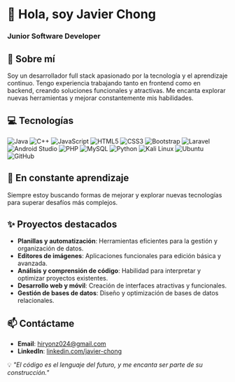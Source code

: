 # 👋 Hola, soy Javier Chong

### Junior Software Developer

## 🚀 Sobre mí
Soy un desarrollador full stack apasionado por la tecnología y el aprendizaje continuo. Tengo experiencia trabajando tanto en frontend como en backend, creando soluciones funcionales y atractivas. Me encanta explorar nuevas herramientas y mejorar constantemente mis habilidades.

## 💻 Tecnologías
![Java](https://img.shields.io/badge/Java-orange?style=flat-square&logo=java)
![C++](https://img.shields.io/badge/C++-blue?style=flat-square&logo=c%2B%2B)
![JavaScript](https://img.shields.io/badge/JavaScript-yellow?style=flat-square&logo=javascript)
![HTML5](https://img.shields.io/badge/HTML5-red?style=flat-square&logo=html5)
![CSS3](https://img.shields.io/badge/CSS3-blue?style=flat-square&logo=css3)
![Bootstrap](https://img.shields.io/badge/Bootstrap-purple?style=flat-square&logo=bootstrap)
![Laravel](https://img.shields.io/badge/Laravel-red?style=flat-square&logo=laravel)
![Android Studio](https://img.shields.io/badge/Android%20Studio-green?style=flat-square&logo=androidstudio)
![PHP](https://img.shields.io/badge/PHP-purple?style=flat-square&logo=php)
![MySQL](https://img.shields.io/badge/MySQL-blue?style=flat-square&logo=mysql)
![Python](https://img.shields.io/badge/Python-green?style=flat-square&logo=python)
![Kali Linux](https://img.shields.io/badge/Kali%20Linux-blue?style=flat-square&logo=kalilinux)
![Ubuntu](https://img.shields.io/badge/Ubuntu-orange?style=flat-square&logo=ubuntu)
![GitHub](https://img.shields.io/badge/GitHub-black?style=flat-square&logo=github)


## 🌱 En constante aprendizaje
Siempre estoy buscando formas de mejorar y explorar nuevas tecnologías para superar desafíos más complejos.

## ✨ Proyectos destacados
- **Planillas y automatización**: Herramientas eficientes para la gestión y organización de datos.
- **Editores de imágenes**: Aplicaciones funcionales para edición básica y avanzada.
- **Análisis y comprensión de código**: Habilidad para interpretar y optimizar proyectos existentes.
- **Desarrollo web y móvil**: Creación de interfaces atractivas y funcionales.
- **Gestión de bases de datos**: Diseño y optimización de bases de datos relacionales.


## 📫 Contáctame
- **Email**: [hiryonz024@gmail.com](hiryonz024@gmail.com)
- **LinkedIn**: [linkedin.com/javier-chong](https://www.linkedin.com/in/javier-chong-98a73b277/)

💡 *"El código es el lenguaje del futuro, y me encanta ser parte de su construcción."*
